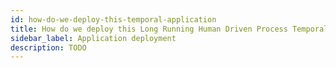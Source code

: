 ```yaml
---
id: how-do-we-deploy-this-temporal-application
title: How do we deploy this Long Running Human Driven Process Temporal Application?
sidebar_label: Application deployment
description: TODO
---
```

